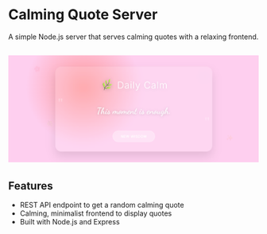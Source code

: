 # Calming Quote Server

A simple Node.js server that serves calming quotes with a relaxing frontend.

![Screenshot](https://github.com/ttuhina/servquoted/blob/main/Screenshot.png?raw=true)
---

## Features

- REST API endpoint to get a random calming quote  
- Calming, minimalist frontend to display quotes  
- Built with Node.js and Express  
 


